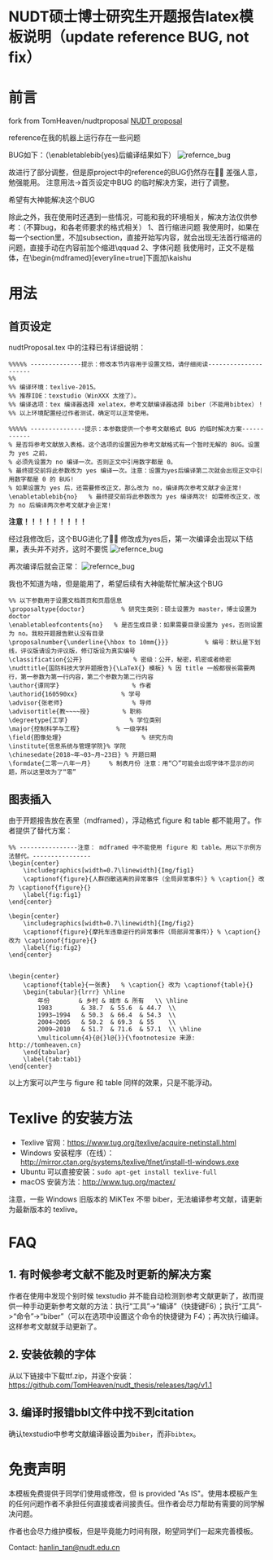 # NUDT硕士博士研究生开题报告latex模板说明（update reference BUG, not fix）

# 前言

fork from TomHeaven/nudtproposal [NUDT proposal](https://github.com/TomHeaven/nudtproposal)

reference在我的机器上运行存在一些问题

BUG如下：（\enabletablebib{yes}后编译结果如下）
![refernce_bug](./Img/bug.png)

故进行了部分调整，但是原project中的reference的BUG仍然存在🤦‍♂️
差强人意，勉强能用。
注意用法->首页设定中BUG 的临时解决方案，进行了调整。

希望有大神能解决这个BUG

除此之外，我在使用时还遇到一些情况，可能和我的环境相关，解决方法仅供参考：（不算bug，和各老师要求的格式相关）
1、首行缩进问题
我使用时，如果在每一个section里，不加subsection，直接开始写内容，就会出现无法首行缩进的问题，直接手动在内容前加个缩进\qquad
2、字体问题
我使用时，正文不是楷体，在\begin{mdframed}[everyline=true]下面加\kaishu

# 用法

## 首页设定

nudtProposal.tex 中的注释已有详细说明：
```
%%%%% --------------提示：修改本节内容用于设置文档，请仔细阅读---------------------
%% 
%% 编译环境：texlive-2015。
%% 推荐IDE：texstudio（WinXXX 太挫了）。
%% 编译选项：tex 编译器选择 xelatex，参考文献编译器选择 biber（不能用bibtex）！
%% 以上环境配置经过作者测试，确定可以正常使用。

%%%%% ---------------提示：本参数提供一个参考文献格式 BUG 的临时解决方案------------
% 是否将参考文献放入表格。这个选项的设置因为参考文献格式有一个暂时无解的 BUG。设置为 yes 之前，
% 必须先设置为 no 编译一次。否则正文中引用数字都是 0。
% 最终提交前将此参数改为 yes 编译一次。注意：设置为yes后编译第二次就会出现正文中引用数字都是 0 的 BUG!
% 如果设置为 yes 后，还需要修改正文，那么改为 no，编译两次参考文献才会正常!
\enabletablebib{no}   % 最终提交前将此参数改为 yes 编译两次! 如需修改正文，改为 no 后编译两次参考文献才会正常!
```
**注意！！！！！！！！！**

经过我修改后，这个BUG进化了🤦‍♂️
修改成为yes后，第一次编译会出现以下结果，表头并不对齐，这时不要慌
![refernce_bug](./Img/bug1.png)

再次编译后就会正常：
![refernce_bug](./Img/normal-new.png)

我也不知道为啥，但是能用了，希望后续有大神能帮忙解决这个BUG
```
%% 以下参数用于设置文档首页和页眉信息
\proposaltype{doctor}          % 研究生类别：硕士设置为 master，博士设置为 doctor
\enabletableofcontents{no}   % 是否生成目录：如果需要目录设置为 yes，否则设置为 no。我校开题报告默认没有目录
\proposalnumber{\underline{\hbox to 10mm{}}}          % 编号：默认是下划线，评议版请设为评议版，修订版设为真实编号
\classification{公开}              % 密级：公开，秘密，机密或者绝密
\nudttitle{国防科技大学开题报告}{\LaTeX{} 模板} % 因 title 一般都很长需要两行，第一参数为第一行内容，第二个参数为第二行内容
\author{谭同学}                    % 作者
\authorid{160590xx}            % 学号
\advisor{张老师}                   % 导师
\advisortitle{教~~~~授}         % 职称
\degreetype{工学}                 % 学位类别
\major{控制科学与工程}          % 一级学科
\field{图像处理}                      % 研究方向
\institute{信息系统与管理学院}% 学院
\chinesedate{2018~年~03~月~23日} % 开题日期
\formdate{二零一八年一月}     % 制表月份 注意：用“〇”可能会出现字体不显示的问题，所以这里改为了“零”
```

## 图表插入

由于开题报告放在表里（mdframed），浮动格式 figure 和 table 都不能用了。作者提供了替代方案：
```
%% ----------------注意： mdframed 中不能使用 figure 和 table。用以下示例方法替代。----------------
\begin{center}
	\includegraphics[width=0.7\linewidth]{Img/fig1}
	\captionof{figure}{人群四散逃离的异常事件（全局异常事件）} % \caption{} 改为 \captionof{figure}{}
	\label{fig:fig1}
\end{center}

\begin{center}
	\includegraphics[width=0.7\linewidth]{Img/fig2}
	\captionof{figure}{摩托车违章逆行的异常事件（局部异常事件）} % \caption{} 改为 \captionof{figure}{}
	\label{fig:fig2}
\end{center}


\begin{center}
	\captionof{table}{一张表}   % \caption{} 改为 \captionof{table}{}
	\begin{tabular}{lrrr} \hline
		年份        & 乡村 & 城市 & 所有   \\ \hline
		1983        & 38.7  & 55.6  & 44.7  \\
		1993–1994   & 50.3  & 66.4  & 54.3  \\
		2004–2005   & 50.2  & 69.3  & 55    \\
		2009–2010   & 51.7  & 71.6  & 57.1  \\ \hline
		\multicolumn{4}{@{}l@{}}{\footnotesize 来源: http://tomheaven.cn} 
	\end{tabular}
    \label{tab:tab1}
\end{center}
```
以上方案可以产生与 figure 和 table 同样的效果，只是不能浮动。

# Texlive 的安装方法

- Texlive 官网：<https://www.tug.org/texlive/acquire-netinstall.html>
- Windows 安装程序（在线）：<http://mirror.ctan.org/systems/texlive/tlnet/install-tl-windows.exe>
- Ubuntu 可以直接安装：`sudo apt-get install texlive-full`
- macOS 安装方法：<http://www.tug.org/mactex/>

注意，一些 Windows 旧版本的 MiKTex 不带 biber，无法编译参考文献，请更新为最新版本的 texlive。

# FAQ

## 1. 有时候参考文献不能及时更新的解决方案

作者在使用中发现个别时候 texstudio 并不能自动检测到参考文献更新了，故而提供一种手动更新参考文献的方法：执行“工具”->“编译”（快捷键F6）；执行“工具”->“命令”->“biber”（可以在选项中设置这个命令的快捷键为 F4）；再次执行编译。这样参考文献就手动更新了。


## 2. 安装依赖的字体

从以下链接中下载ttf.zip，并逐个安装： 
https://github.com/TomHeaven/nudt_thesis/releases/tag/v1.1

## 3. 编译时报错bbl文件中找不到citation
确认texstudio中参考文献编译器设置为`biber`，而非`bibtex`。


# 免责声明

本模板免费提供于同学们使用或修改，但 is provided "As IS"。使用本模板产生的任何问题作者不承担任何直接或者间接责任。但作者会尽力帮助有需要的同学解决问题。

作者也会尽力维护模板，但是毕竟能力时间有限，盼望同学们一起来完善模板。

Contact: hanlin_tan@nudt.edu.cn
